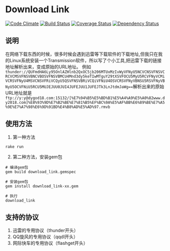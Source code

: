# Download Link

[![Code Climate](https://codeclimate.com/github/Shan2017/download_link/badges/gpa.svg)](https://codeclimate.com/github/Shan2017/download_link)
[![Build Status](https://travis-ci.org/Shan2017/download_link.svg?branch=master)](https://travis-ci.org/Shan2017/download_link)
[![Coverage Status](https://coveralls.io/repos/github/Shan2017/download_link/badge.svg)](https://coveralls.io/github/Shan2017/download_link)
[![Dependency Status](https://gemnasium.com/badges/github.com/Shan2017/download_link.svg)](https://gemnasium.com/github.com/Shan2017/download_link)

## 说明

在网络下载东西的时候，很多时候会遇到迅雷等下载软件的下载地址,但我只在我的Linux系统安装一个Transmission软件，所以写了个小工具,把迅雷下载的链接地址解析出来，变成原始的URL地址。
例如`thunder://QUFmdHA6Ly95OnlAZHlnb2QxOC5jb206MTUxMzIvWyVFNyU5NCVCNSVFNSVCRCVCMSVFNSVBNCVBOSVFNSVBMCU4Mnd3dy5keTIwMTguY29tXSVFOCU5MyU5RCVFNyVCMiVCRSVFNyU4MSVCNSVFRiVCQyU5QSVFNSVBRiVCQiVFNiU4OSVCRSVFNyVBNSU5RSVFNyVBNyU5OCVFNiU5RCU5MUJEJUU0JUI4JUFEJUU1JUFEJTk3LnJtdmJaWg==`解析出来的原始URL地址就是`ftp://y:y@dygod18.com:15132/[%E7%94%B5%E5%BD%B1%E5%A4%A9%E5%A0%82www.dy2018.com]%E8%93%9D%E7%B2%BE%E7%81%B5%EF%BC%9A%E5%AF%BB%E6%89%BE%E7%A5%9E%E7%A7%98%E6%9D%91BD%E4%B8%AD%E5%AD%97.rmvb`

## 使用方法

1. 第一种方法

```
rake run
```

2. 第二种方法，安装gem包

```
# 编译gem包
gem build download_link.gemspec

# 安装gem包
gem install download_link-xx.gem

# 执行
download_link
```

## 支持的协议

1. 迅雷的专用协议（thunder开头）
1. QQ旋风的专用协议（qqdl开头）
1. 网际快车的专用协议（flashget开头）

